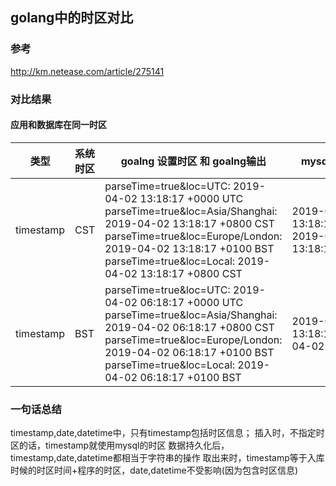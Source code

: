 ## golang中的时区对比
### 参考
http://km.netease.com/article/275141
### 对比结果
#### 应用和数据库在同一时区
类型 | 系统时区 | goalng 设置时区 和 goalng输出 | mysql插入和select
---|---|---|---|
timestamp | CST | parseTime=true&loc=UTC:                 2019-04-02 13:18:17 +0000 UTC <br>parseTime=true&loc=Asia/Shanghai:        2019-04-02 13:18:17 +0800 CST<br>parseTime=true&loc=Europe/London:        2019-04-02 13:18:17 +0100 BST<br>parseTime=true&loc=Local:                2019-04-02 13:18:17 +0800 CST | 2019-04-02 13:18:17(CST): 2019-04-02 13:18:17
timestamp | BST |parseTime=true&loc=UTC:                  2019-04-02 06:18:17 +0000 UTC<br>parseTime=true&loc=Asia/Shanghai:        2019-04-02 06:18:17 +0800 CST<br>parseTime=true&loc=Europe/London:        2019-04-02 06:18:17 +0100 BST<br>parseTime=true&loc=Local:                2019-04-02 06:18:17 +0100 BST |2019-04-02 13:18:17(CST):2019-04-02 06:18:17

### 一句话总结
timestamp,date,datetime中，只有timestamp包括时区信息；
插入时，不指定时区的话，timestamp就使用mysql的时区
数据持久化后，timestamp,date,datetime都相当于字符串的操作
取出来时，timestamp等于入库时候的时区时间+程序的时区，date,datetime不受影响(因为包含时区信息)

